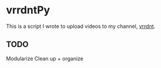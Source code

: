 # vrrdntPy

This is a script I wrote to upload videos to my channel, [vrrdnt](https://youtube.com/vrrdnt).

## TODO

Modularize
Clean up + organize
